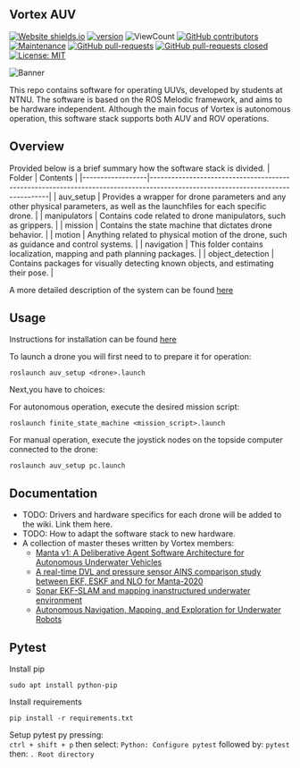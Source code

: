 ## Vortex AUV
[![Website shields.io](https://img.shields.io/website-up-down-green-red/http/shields.io.svg)](http://vortexntnu.no)
[![version](https://img.shields.io/badge/version-1.0.0-blue)](https://GitHub.com/vortexntnu/manta-auv/releases/)
![ViewCount](https://views.whatilearened.today/views/github/vortexntnu/manta-auv.svg)
[![GitHub contributors](https://img.shields.io/github/contributors/vortexntnu/manta-auv.svg)](https://GitHub.com/vortexntnu/manta-auv/graphs/contributors/)
[![Maintenance](https://img.shields.io/badge/Maintained%3F-yes-green.svg)](https://GitHub.com/vortexntnu/manta-auv/graphs/commit-activity)
[![GitHub pull-requests](https://img.shields.io/github/issues-pr/vortexntnu/manta-auv.svg)](https://GitHub.com/vortexntnu/manta-auv/pulls)
[![GitHub pull-requests closed](https://img.shields.io/github/issues-pr-closed/vortexntnu/manta-auv.svg)](https://GitHub.com/vortexntnu/manta-auv/pulls)
[![License: MIT](https://img.shields.io/badge/License-MIT-yellow.svg)](https://opensource.org/licenses/MIT)

![Banner](docs/banner_image.png)

This repo contains software for operating UUVs, developed by students at NTNU. The software is based on the ROS Melodic framework, and aims to be hardware independent. Although the main focus of Vortex is autonomous operation, this software stack supports both AUV and ROV operations.

## Overview
Provided below is a brief summary how the software stack is divided.
| Folder           |  Contents  |
|------------------|--------------------------------------------------------------------------------------------------------------------------------|
| auv_setup        | Provides a wrapper for drone parameters and any other physical parameters, as well as the launchfiles for each specific drone. |
| manipulators     | Contains code related to drone manipulators, such as grippers. |
| mission          | Contains the state machine that dictates drone behavior. |
| motion           | Anything related to physical motion of the drone, such as guidance and control systems. |
| navigation       | This folder contains localization, mapping and path planning packages. | 
| object_detection | Contains packages for visually detecting known objects, and estimating their pose. |


A more detailed description of the system can be found [here](https://miro.com/app/board/o9J_lV3eIZc=/)

## Usage
Instructions for installation can be found [here](https://github.com/vortexntnu/Vortex-AUV/wiki/Software-installation)

To launch a drone you will first need to to prepare it for operation:
```
roslaunch auv_setup <drone>.launch
```

Next,you have to choices:

For autonomous operation, execute the desired mission script:
 ```
roslaunch finite_state_machine <mission_script>.launch
```

For manual operation, execute the joystick nodes on the topside computer connected to the drone:
```
roslaunch auv_setup pc.launch
```

## Documentation
* TODO: Drivers and hardware specifics for each drone will be added to the wiki. Link them here.
* TODO: How to adapt the software stack to new hardware.
* A collection of master theses written by Vortex members:
  *   [Manta v1: A Deliberative Agent Software Architecture for Autonomous Underwater Vehicles](https://github.com/vortexntnu/Vortex-AUV/blob/documentation/top-level_readme/docs/master_theses/Kristoffer%20Solberg%20(2020).pdf)
  *   [A real-time DVL and pressure sensor AINS comparison study between EKF, ESKF and NLO for Manta-2020](https://github.com/vortexntnu/Vortex-AUV/blob/documentation/top-level_readme/docs/master_theses/Oyvind%20Denvik%20(2020).pdf)
  *   [Sonar EKF-SLAM and mapping inanstructured underwater environment](https://github.com/vortexntnu/Vortex-AUV/blob/documentation/top-level_readme/docs/master_theses/Ambj%C3%B8rn%20Waldum%20(2020).pdf)
  *   [Autonomous Navigation, Mapping, and Exploration for Underwater Robots](https://github.com/vortexntnu/Vortex-AUV/blob/documentation/top-level_readme/docs/master_theses/V%C3%A5ge%2C%20Utbjoe%2C%20Gjerden%20og%20Engebretsen%20(2019).pdf)

## Pytest

Install pip
```
sudo apt install python-pip
```

Install requirements
```
pip install -r requirements.txt
```

Setup pytest py pressing:  
`
ctrl + shift + p
`
then select: 
`
Python: Configure pytest
`
followed by: 
`
pytest
`
then: 
`
. Root directory
`